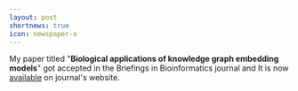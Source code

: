 ```yaml
---
layout: post
shortnews: true
icon: newspaper-o
---
```


My paper titled "<b>Biological applications of knowledge graph embedding models</b>" got accepted in the Briefings in Bioinformatics journal and It is now [available](https://doi.org/10.1093/bib/bbaa012) on journal's website.

